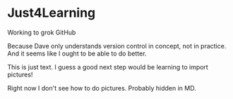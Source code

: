 # Just4Learning
Working to grok GitHub

Because Dave only understands version control in concept, not in practice. And it seems like I ought to be able to do better.

This is just text. I guess a good next step would be learning to import pictures!

Right now I don't see how to do pictures. Probably hidden in MD. 
